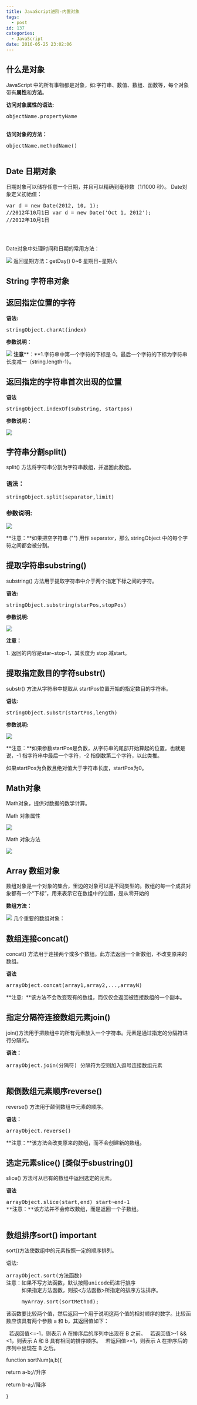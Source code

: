 ```yaml
---
title: JavaScript进阶-内置对象
tags:
  - post
id: 137
categories:
  - JavaScript
date: 2016-05-25 23:02:06
---
```


## 什么是对象

JavaScript 中的所有事物都是对象，如:字符串、数值、数组、函数等，每个对象带有**属性**和**方法**。

**访问对象属性的语法:**
<pre>objectName.propertyName

</pre>
<!--more-->
**访问对象的方法：**
<pre><span>objectName.methodName()

</span></pre>

## Date 日期对象

日期对象可以储存任意一个日期，并且可以精确到毫秒数（1/1000 秒）。
Date对象定义初始值：<pre>var d = new Date(2012, 10, 1);  <span>//2012年10月1日</span>
var d = new Date('Oct 1, 2012'); <span>//2012年10月1日

</span></pre>

Date对象中处理时间和日期的常用方法：

[![](http://e.zohar.com.cn/wordpress/wp-content/uploads/2016/05/ae7b4d650a537539bfa1b13aaf6d51b3.jpeg)](http://img.mukewang.com/555c650d0001ae7b04180297.jpg)
返回星期方法：getDay() 0~6 星期日~星期六

## String 字符串对象

## 返回指定位置的字符

**语法:**
<pre>stringObject.charAt(index)</pre>

**参数说明：**

<span>[![](http://e.zohar.com.cn/wordpress/wp-content/uploads/2016/05/cf1e3a0e2cf56a6fce6668504ba0067c.jpeg)](http://img.mukewang.com/53251a310001cf1e03370092.jpg)</span>
**注意****：**<span>1.字符串中第一个字符的下标是 0。最后一个字符的下标为字符串长度减一（string.length-1）。</span>

## 返回指定的字符串首次出现的位置

**语法**
<pre>stringObject.indexOf(substring, startpos)</pre>

<span>**参数说明：**</span>

[![](http://e.zohar.com.cn/wordpress/wp-content/uploads/2016/05/9febe7efbdd5d9918dd329d5a8a4a64e.jpeg)](http://img.mukewang.com/53853d4200019feb04920149.jpg)

## 字符串分割split()

split() 方法将字符串分割为字符串数组，并返回此数组。

### **语法：**
<pre>stringObject.split(separator,limit)</pre>

### **参数说明:**

**[![](http://e.zohar.com.cn/wordpress/wp-content/uploads/2016/05/4c040ed2e282f4337b5e774c02aa28b5.jpeg)](http://img.mukewang.com/532bee4800014c0404230108.jpg)**

**注意：**如果把空字符串 (&quot;&quot;) 用作 separator，那么 stringObject 中的每个字符之间都会被分割。

## 提取字符串substring()

substring() 方法用于提取字符串中介于两个指定下标之间的字符。

**语法:**
<pre>stringObject.substring(starPos,stopPos) </pre>

**参数说明:**

![](http://e.zohar.com.cn/wordpress/wp-content/uploads/2016/05/51afc9eeef7fa60934634e4159f63ea4.jpeg)

**注意：**

1\. 返回的内容是star~stop-1，其长度为 stop 减start。

## 提取指定数目的字符substr()

<span>substr() 方法从字符串中提取从 startPos位置开始的指定数目的字符串。</span>

**语法:**
<pre>stringObject.substr(startPos,length)
</pre>

**参数说明:**

[![](http://e.zohar.com.cn/wordpress/wp-content/uploads/2016/05/105310b2d7b18d2b98a1b4367fa4a317.jpeg)](http://img.mukewang.com/532bf2e00001105305100098.jpg)

**注意：**如果参数startPos是负数，从字符串的尾部开始算起的位置。也就是说，-1 指字符串中最后一个字符，-2 指倒数第二个字符，以此类推。

如果startPos为负数且绝对值大于字符串长度，startPos为0。

## Math对象

Math对象，提供对数据的数学计算。

Math 对象属性

<span><span lang="EN-US">[![](http://e.zohar.com.cn/wordpress/wp-content/uploads/2016/05/e7b59023562b18650bbe786b2c3b984f.jpeg)](http://img.mukewang.com/532fe7cf0001e7b505170269.jpg)</span></span>

Math 对象方法

[![](http://e.zohar.com.cn/wordpress/wp-content/uploads/2016/05/74db37145ec175a1c35eaf6598e20628.jpeg)](http://img.mukewang.com/532fe841000174db05160622.jpg)

## Array 数组对象

数组对象是一个对象的集合，里边的对象可以是不同类型的。数组的每一个成员对象都有一个“下标”，用来表示它在数组中的位置，是从零开始的

**数组方法：**

[![](http://e.zohar.com.cn/wordpress/wp-content/uploads/2016/05/deade660484daa0657e18562d6b09d93.jpeg)](http://img.mukewang.com/533295ab0001dead05190599.jpg)
几个重要的数组对象：

## 数组连接concat()

concat() 方法用于连接两个或多个数组。此方法返回一个新数组，不改变原来的数组。

**语法**
<pre>arrayObject.concat(array1,array2,...,arrayN)</pre><span>**注意:  **该方法不会改变现有的数组，而仅仅会返回被连接数组的一个副本。
</span>

## <span>指定分隔符连接数组元素join()</span>

<span>join()方法用于把数组中的所有元素放入一个字符串。元素是通过指定的分隔符进行分隔的。</span>

<span>**语法：**</span>
<pre><span>arrayObject.join(分隔符) <span>分隔符为空则加入逗号连接数组元素
<span>
</span></span></span></pre>

## 颠倒数组元素顺序reverse()

reverse() 方法用于颠倒数组中元素的顺序。

**语法：**
<pre>arrayObject.reverse()</pre>

**注意：**该方法会改变原来的数组，而不会创建新的数组。
<span><span><span></span></span></span>

## 选定元素slice()  [类似于sbustring()]

slice() 方法可从已有的数组中返回选定的元素。

**语法**
<pre>arrayObject.slice(start,end) <span>start~end-1
<span>**注意：**该方法并不会修改数组，而是返回一个子数组。

</span></span></pre>

## <span>数组排序sort()  <span>important</span></span>

<span>sort()方法使数组中的元素按照一定的顺序排列。</span>

<span>语法:</span>
<pre><span>arrayObject.sort(方法函数)
注意：如果不写方法函数，默认按照unicode码进行排序
     如果指定方法函数，则按&lt;方法函数&gt;所指定的排序方法排序。</span></pre><pre>     myArray.sort(sortMethod);</pre>

  该函数要比较两个值，然后返回一个用于说明这两个值的相对顺序的数字。比较函数应该具有两个参数 a 和 b，其返回值如下：<span> </span>

  若返回值&lt;=-1，则表示 A 在排序后的序列中出现在 B 之前。
  若返回值&gt;-1 &amp;&amp; &lt;1，则表示 A 和 B 具有相同的排序顺序。
  若返回值&gt;=1，则表示 A 在排序后的序列中出现在 B 之后。

function sortNum(a,b){

<span><span><span><span><span><span><span><span>return a-b;//升序</span></span></span></span></span></span></span></span>

<span><span><span><span><span><span><span><span><span><span><span><span><span><span><span><span>return b-a;//降序</span></span></span></span></span></span></span></span></span></span></span></span></span></span></span></span>

<span><span><span><span><span><span><span><span>}</span></span></span></span></span></span></span></span>
